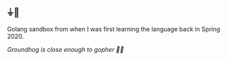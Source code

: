 ## ⏚🐖

Golang sandbox from when I was first learning the language back in Spring 2020.

*Groundhog is close enough to gopher 🤷‍♀️*
